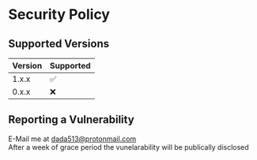 # Security Policy

## Supported Versions

| Version | Supported          |
| ------- | ------------------ |
| 1.x.x   | :white_check_mark: |
| 0.x.x   | :x:                |

## Reporting a Vulnerability

E-Mail me at dada513@protonmail.com  
After a week of grace period the vunelarability will be publically disclosed
